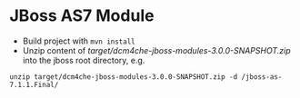 JBoss AS7 Module
================

* Build project with `mvn install`
* Unzip content of _target/dcm4che-jboss-modules-3.0.0-SNAPSHOT.zip_ into the jboss root directory, e.g.
```
unzip target/dcm4che-jboss-modules-3.0.0-SNAPSHOT.zip -d /jboss-as-7.1.1.Final/
```
